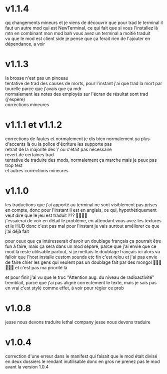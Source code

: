 # v1.1.4

qq changements mineurs et je viens de découvrir que pour trad le terminal il faut un autre mod qui est NewTerminal, ce qui fait que si vous l'installez là mtn en combinant mon mod bah vous avez un terminal a moitié traduit <br />
vu que le mod est client side je pense que ça ferait rien de l'ajouter en dépendance, a voir <br />

# v1.1.3

la brosse n'est pas un pinceau <br />
tentative de trad des causes de morts, pour l'instant j'ai que trad la mort par tourelle parce que j'avais que ça mdr <br />
normalement les notes des employés sur l'écran de résultat sont trad (j'espère) <br />
corrections mineures

# v1.1.1 et v1.1.2

corrections de fautes et normalement je dis bien normalement ya plus d'accents là ou la police d'écriture les supporte pas <br />
retrait de la majorité des \\' ou c'était pas nécessaire <br />
revert de certaines trad <br />
tentative de traduire des mods, normalement ça marche mais je peux pas trop test <br />
et autres corrections mineures <br />

# v1.1.0

les traductions que j'ai apporté au terminal ne sont visiblement pas prises en compte, donc pour l'instant il est en anglais, ce qui, hypothétiquement veut dire que le jeu est traduit ??? 🥶🥶🥶🥶 <br />
j'essaierai de voir en détail le problème, en attendant vous avez les textures et le HUD donc c'est pas mal pour l'instant je vais surtout améliorer ce que j'ai déjà fait <br />

pour ceux que ça intéresserait d'avoir un doublage français ça pourrait être fun à faire, mais ça sera dans un mod séparé, parce que j'ai envie que ce mod là reste utilisable partout, si je mettais le doublage français ici alors va falloir que l'host installe custom sounds etc fin c'est relou et j'ai pas envie de faire chier les gens qui veulent pas un doublage fait par des mongol 🥶🥶🥶🥶🥶🥶 et c'est pas ma priorité là <br />

et pour finir j'ai vu que le truc "Attention aug. du niveau de radioactivité" tremblait, parce que j'ai pas aligné correctement le texte, mais je sais pas en vrai c'est stylé comme effet, à voir pour régler ce prob


# v1.0.8

jesse nous devons traduire lethal company jesse nous devons traduire

# v1.0.4

correction d'une erreur dans le manifest qui faisait que le mod était divisé en deux dossiers le rendant inutilisable donc en gros ne prenez pas le mod avant la version 1.0.4
